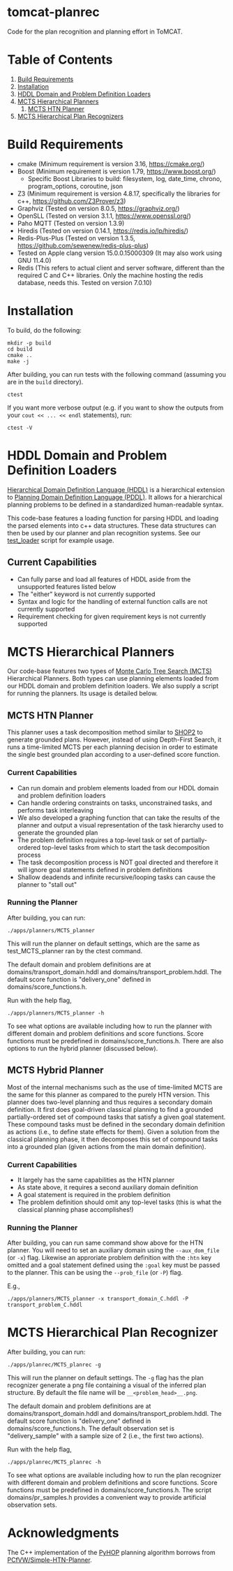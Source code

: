 # tomcat-planrec
Code for the plan recognition and planning effort in ToMCAT.

# Table of Contents
1. [Build Requirements](#build-requirements) 
2. [Installation](#installation) 
3. [HDDL Domain and Problem Definition
   Loaders](#hddl-domain-and-problem-definition-loaders)
4. [MCTS Hierarchical Planners](#mcts-hierarchical-planners)
    1. [MCTS HTN Planner](##mcts-htn-planner) 
5. [MCTS Hierarchical Plan Recognizers](#mcts-hierarchical-plan-recognizers)

# Build Requirements
- cmake (Minimum requirement is version 3.16, https://cmake.org/)
- Boost (Minimum requirement is version 1.79, https://www.boost.org/)
  - Specific Boost Libraries to build: filesystem, log, date\_time, chrono, program\_options, coroutine, json
- Z3 (Minimum requirement is version 4.8.17, specifically the libraries for c++, https://github.com/Z3Prover/z3)
- Graphviz (Tested on version 8.0.5, https://graphviz.org/)
- OpenSLL (Tested on version 3.1.1, https://www.openssl.org/) 
- Paho MQTT (Tested on version 1.3.9)
- Hiredis (Tested on version 0.14.1, https://redis.io/lp/hiredis/)
- Redis-Plus-Plus (Tested on version 1.3.5, https://github.com/sewenew/redis-plus-plus)
- Tested on Apple clang version 15.0.0.15000309 (It may also work using GNU 11.4.0)
- Redis (This refers to actual client and server software, different than
  the required C and C++ libraries. Only the machine hosting the redis
  database, needs this. Tested on version 7.0.10)

# Installation
To build, do the following:

    mkdir -p build
    cd build
    cmake ..
    make -j

After building, you can run tests with the following command (assuming you are
in the `build` directory).

    ctest

If you want more verbose output (e.g. if you want to show the outputs from your
`cout << ... << endl` statements), run:

    ctest -V

# HDDL Domain and Problem Definition Loaders
[Hierarchical Domain Definition Language
(HDDL)](https://staff.fnwi.uva.nl/g.behnke/papers/Hoeller2020HDDL.pdf) 
is a hierarchical extension to [Planning Domain Definition Language (PDDL)](https://en.wikipedia.org/wiki/Planning_Domain_Definition_Language). 
It allows for a hierarchical planning problems to be defined in a 
standardized human-readable syntax. 

This code-base features a loading function for parsing HDDL and loading the
parsed elements into c++ data structures. These data structures can then be
used by our planner and plan recognition systems. See our [test\_loader](https://github.com/ml4ai/tomcat-planrec/blob/main/test/test_loader.cpp)
script for example usage.

## Current Capabilities
- Can fully parse and load all features of HDDL aside from the
  unsupported features listed below
- The "either" keyword is not currently supported
- Syntax and logic for the handling of external function calls are not
  currently supported
- Requirement checking for given requirement keys is not currently supported

# MCTS Hierarchical Planners
Our code-base features two types of [Monte Carlo Tree Search (MCTS)](https://en.wikipedia.org/wiki/Monte_Carlo_tree_search) 
Hierarchical Planners. Both types can use planning elements loaded from our HDDL domain and
problem definition loaders. We also supply a script for running the planners.
Its usage is detailed below. 

## MCTS HTN Planner
This planner uses a task decomposition method similar to
[SHOP2](https://arxiv.org/pdf/1106.4869) to generate grounded plans. However,
instead of using Depth-First Search, it runs a time-limited MCTS per each
planning decision in order to estimate the single best grounded plan according
to a user-defined score function. 

### Current Capabilities
- Can run domain and problem elements loaded from our HDDL domain and problem
  definition loaders
- Can handle ordering constraints on tasks, unconstrained tasks, and performs
  task interleaving
- We also developed a graphing function that can take the results of the
  planner and output a visual representation of the task hierarchy used to
  generate the grounded plan
- The problem definition requires a top-level task or set of partially-ordered top-level tasks
  from which to start the task decomposition process
- The task decomposition process is NOT goal directed and therefore it will
  ignore goal statements defined in problem definitions
- Shallow deadends and infinite recursive/looping tasks can cause
  the planner to "stall out"

### Running the Planner
After building, you can run: 
    
    ./apps/planners/MCTS_planner

This will run the planner on default settings, which are the same as
test\_MCTS\_planner ran by the ctest command. 

The default domain and problem definitions are at domains/transport\_domain.hddl 
and domains/transport\_problem.hddl. The default score function is "delivery\_one" defined 
in domains/score\_functions.h. 

Run with the help flag,

    ./apps/planners/MCTS_planner -h

To see what options are available including how to run the planner with
different domain and problem definitions and score functions. Score functions
must be predefined in domains/score\_functions.h. There are also options to run
the hybrid planner (discussed below).

## MCTS Hybrid Planner
Most of the internal mechanisms such as the use of time-limited MCTS are the
same for this planner as compared to the purely HTN version. This planner does
two-level planning and thus requires a secondary domain definition. It first does goal-driven 
classical planning to find a grounded partially-ordered set of compound tasks that satisfy a given
goal statement. These compound tasks must be defined in the secondary domain
definition as actions (i.e., to define state effects for them). Given a
solution from the classical planning phase, it then decomposes this set of
compound tasks into a grounded plan (given actions from the main domain
definition). 

### Current Capabilities
- It largely has the same capabilities as the HTN planner
- As state above, it requires a second auxiliary domain definition
- A goal statement is required in the problem definition
- The problem definition should omit any top-level tasks (this is what the
  classical planning phase accomplishes!)

### Running the Planner
After building, you can run same command show above for the HTN planner. You
will need to set an auxiliary domain using the `--aux_dom_file` (or `-x`) flag.
Likewise an approriate problem definition with the `:htn` key omitted and a
goal statement defined using the `:goal` key must be passed to the planner.
This can be using the `--prob_file` (or `-P`) flag. 
    
E.g.,

    ./apps/planners/MCTS_planner -x transport_domain_C.hddl -P transport_problem_C.hddl

# MCTS Hierarchical Plan Recognizer
After building, you can run: 
    
    ./apps/planrec/MCTS_planrec -g

This will run the planner on default settings. The `-g` flag has the plan
recognizer generate a png file containing a visual of the inferred plan
structure. By default the file name will be `__<problem_head>__.png`.  

The default domain and problem definitions are at domains/transport\_domain.hddl 
and domains/transport\_problem.hddl. The default score function is "delivery\_one" defined 
in domains/score\_functions.h. The default observation set is "delivery\_sample" with a sample size of 2 (i.e., the first two actions). 

Run with the help flag,

    ./apps/planrec/MCTS_planrec -h

To see what options are available including how to run the plan recognizer with
different domain and problem definitions and score functions. Score functions
must be predefined in domains/score\_functions.h. The script
domains/pr\_samples.h provides a convenient way to provide artificial
observation sets.   

# Acknowledgments

The C++ implementation of the
[PyHOP](https://bitbucket.org/dananau/pyhop/src/master/) planning algorithm
borrows from
[PCfVW/Simple-HTN-Planner](https://github.com/PCfVW/Simple-HTN-Planner).
